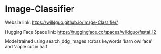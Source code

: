 # Image-Classifier

Website link: https://willdguo.github.io/Image-Classifier/

Hugging Face Space link: https://huggingface.co/spaces/willdguo/fastai_l2

Model trained using search_ddg_images across keywords 'barn owl face' and 'apple cut in half'

